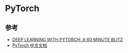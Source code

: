 # PyTorch

## 参考

* [DEEP LEARNING WITH PYTORCH: A 60 MINUTE BLITZ](https://pytorch.org/tutorials/beginner/deep_learning_60min_blitz.html)
* [PyTorch 中文文档](https://pytorch-cn.readthedocs.io/zh/latest/)

